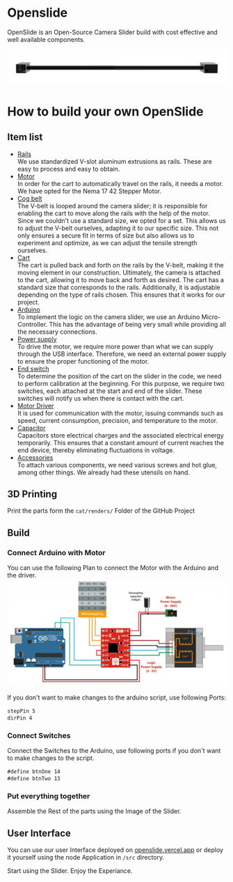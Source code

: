# Openslide

OpenSlide is an Open-Source Camera Slider build with cost effective and well available components.

![](public/v3.png)

# How to build your own OpenSlide

## Item list

- [Rails]()  
    We use standardized V-slot aluminum extrusions as rails. These are easy to process and
    easy to obtain.
- [Motor](https://a.aliexpress.com/_mMwP7J2)  
    In order for the cart to automatically travel on the rails, it needs a motor. We have opted for the Nema 17 42 Stepper Motor.
- [Cog belt](https://a.aliexpress.com/_mKwwtJ2)  
    The V-belt is looped around the camera slider; it is responsible for enabling the cart to move along the rails with the help of the motor. Since we couldn't use a standard size, we opted for a set. This allows us to adjust the V-belt ourselves, adapting it to our specific size. This not only ensures a secure fit in terms of size but also allows us to experiment and optimize, as we can adjust the tensile strength ourselves.
- [Cart](https://a.aliexpress.com/_mOrK72g)  
    The cart is pulled back and forth on the rails by the V-belt, making it the moving element in our construction. Ultimately, the camera is attached to the cart, allowing it to move back and forth as desired. The cart has a standard size that corresponds to the rails. Additionally, it is adjustable depending on the type of rails chosen. This ensures that it works for our project.
- [Arduino]()  
    To implement the logic on the camera slider, we use an Arduino Micro-Controller. This has the advantage of being very small while providing all the necessary connections.
- [Power supply](https://a.aliexpress.com/_mNNVPCc)  
    To drive the motor, we require more power than what we can supply through the USB interface. Therefore, we need an external power supply to ensure the proper functioning of the motor.
- [End switch]()  
    To determine the position of the cart on the slider in the code, we need to perform calibration at the beginning. For this purpose, we require two switches, each attached at the start and end of the slider. These switches will notify us when there is contact with the cart.
- [Motor Driver](https://a.aliexpress.com/_m0FvBMk)  
    It is used for communication with the motor, issuing commands such as speed, current consumption, precision, and temperature to the motor.
- [Capacitor]()  
    Capacitors store electrical charges and the associated electrical energy temporarily. This ensures that a constant amount of current reaches the end device, thereby eliminating fluctuations in voltage.
- [Accessories]()  
    To attach various components, we need various screws and hot glue, among other things. We already had these utensils on hand.

## 3D Printing
Print the parts form the `cat/renders/` Folder of the GitHub Project

## Build
### Connect Arduino with Motor 
You can use the following Plan to connect the Motor with the Arduino and the driver.
![](public/A4988-and-Arduino-Connection-Wiring-Diagram-1024x501.webp)

If you don't want to make changes to the arduino script, use following Ports:

```text
stepPin 5
dirPin 4
```

### Connect Switches
Connect the Switches to the Arduino, use following ports if you don't want to make changes to the script.

```text
#define btnOne 14
#define btnTwo 13
```

### Put everything together

Assemble the Rest of the parts using the Image of the Slider.



## User Interface

You can use our user Interface deployed on [openslide.vercel.app](openslide.vercel.app) or deploy it yourself using the node Application in `/src` directory.


Start using the Slider. Enjoy the Experiance.
